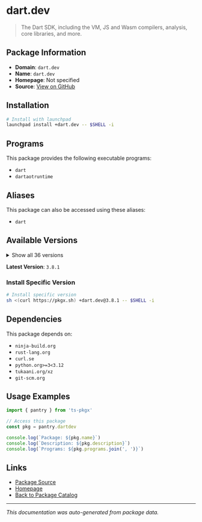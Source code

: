 # dart.dev

> The Dart SDK, including the VM, JS and Wasm compilers, analysis, core libraries, and more.

## Package Information

- **Domain**: `dart.dev`
- **Name**: `dart.dev`
- **Homepage**: Not specified
- **Source**: [View on GitHub](https://github.com/pkgxdev/pantry/tree/main/projects/dart.dev/package.yml)

## Installation

```bash
# Install with launchpad
launchpad install +dart.dev -- $SHELL -i
```

## Programs

This package provides the following executable programs:

- `dart`
- `dartaotruntime`

## Aliases

This package can also be accessed using these aliases:

- `dart`

## Available Versions

<details>
<summary>Show all 36 versions</summary>

- `3.8.1`, `3.8.0`, `3.7.3`, `3.7.2`, `3.7.1`
- `3.7.0`, `3.6.2`, `3.6.1`, `3.6.0`, `3.5.4`
- `3.5.3`, `3.5.2`, `3.5.1`, `3.5.0`, `3.4.4`
- `3.4.3`, `3.4.2`, `3.4.1`, `3.4.0`, `3.3.4`
- `3.3.3`, `3.3.2`, `3.3.1`, `3.3.0`, `3.2.6`
- `3.2.5`, `3.2.4`, `3.2.3`, `3.2.2`, `3.2.1`
- `3.2.0`, `3.1.5`, `3.1.4`, `3.1.3`, `3.1.2`
- `3.1.1`

</details>

**Latest Version**: `3.8.1`

### Install Specific Version

```bash
# Install specific version
sh <(curl https://pkgx.sh) +dart.dev@3.8.1 -- $SHELL -i
```

## Dependencies

This package depends on:

- `ninja-build.org`
- `rust-lang.org`
- `curl.se`
- `python.org>=3<3.12`
- `tukaani.org/xz`
- `git-scm.org`

## Usage Examples

```typescript
import { pantry } from 'ts-pkgx'

// Access this package
const pkg = pantry.dartdev

console.log(`Package: ${pkg.name}`)
console.log(`Description: ${pkg.description}`)
console.log(`Programs: ${pkg.programs.join(', ')}`)
```

## Links

- [Package Source](https://github.com/pkgxdev/pantry/tree/main/projects/dart.dev/package.yml)
- [Homepage](#)
- [Back to Package Catalog](../package-catalog.md)

---

*This documentation was auto-generated from package data.*
